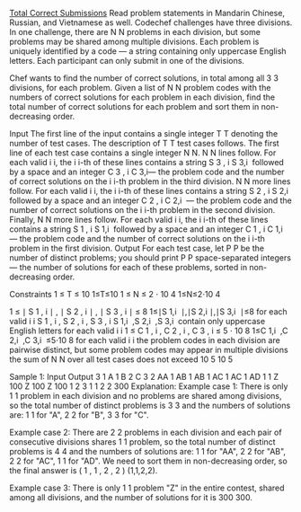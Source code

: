 [Total Correct Submissions](https://www.codechef.com/practice/course/2-star-difficulty-problems/DIFF1500/problems/TOTCRT?tab=statement)
Read problem statements in Mandarin Chinese, Russian, and Vietnamese as well.
Codechef challenges have three divisions. In one challenge, there are 
N
N problems in each division, but some problems may be shared among multiple divisions. Each problem is uniquely identified by a code — a string containing only uppercase English letters. Each participant can only submit in one of the divisions.

Chef wants to find the number of correct solutions, in total among all 
3
3 divisions, for each problem. Given a list of 
N
N problem codes with the numbers of correct solutions for each problem in each division, find the total number of correct solutions for each problem and sort them in non-decreasing order.

Input
The first line of the input contains a single integer 
T
T denoting the number of test cases. The description of 
T
T test cases follows.
The first line of each test case contains a single integer 
N
N.
N
N lines follow. For each valid 
i
i, the 
i
i-th of these lines contains a string 
S
3
,
i
S 
3,i
​
  followed by a space and an integer 
C
3
,
i
C 
3,i
​
  — the problem code and the number of correct solutions on the 
i
i-th problem in the third division.
N
N more lines follow. For each valid 
i
i, the 
i
i-th of these lines contains a string 
S
2
,
i
S 
2,i
​
  followed by a space and an integer 
C
2
,
i
C 
2,i
​
  — the problem code and the number of correct solutions on the 
i
i-th problem in the second division.
Finally, 
N
N more lines follow. For each valid 
i
i, the 
i
i-th of these lines contains a string 
S
1
,
i
S 
1,i
​
  followed by a space and an integer 
C
1
,
i
C 
1,i
​
  — the problem code and the number of correct solutions on the 
i
i-th problem in the first division.
Output
For each test case, let 
P
P be the number of distinct problems; you should print 
P
P space-separated integers — the number of solutions for each of these problems, sorted in non-decreasing order.

Constraints
1
≤
T
≤
10
1≤T≤10
1
≤
N
≤
2
⋅
10
4
1≤N≤2⋅10 
4
 
1
≤
∣
S
1
,
i
∣
,
∣
S
2
,
i
∣
,
∣
S
3
,
i
∣
≤
8
1≤∣S 
1,i
​
 ∣,∣S 
2,i
​
 ∣,∣S 
3,i
​
 ∣≤8 for each valid 
i
i
S
1
,
i
,
S
2
,
i
,
S
3
,
i
S 
1,i
​
 ,S 
2,i
​
 ,S 
3,i
​
  contain only uppercase English letters for each valid 
i
i
1
≤
C
1
,
i
,
C
2
,
i
,
C
3
,
i
≤
5
⋅
10
8
1≤C 
1,i
​
 ,C 
2,i
​
 ,C 
3,i
​
 ≤5⋅10 
8
  for each valid 
i
i
the problem codes in each division are pairwise distinct, but some problem codes may appear in multiple divisions
the sum of 
N
N over all test cases does not exceed 
10
5
10 
5
 
Sample 1:
Input
Output
3
1
A 1
B 2
C 3
2
AA 1
AB 1
AB 1
AC 1
AC 1
AD 1
1
Z 100
Z 100
Z 100
1 2 3
1 1 2 2
300
Explanation:
Example case 1: There is only 
1
1 problem in each division and no problems are shared among divisions, so the total number of distinct problems is 
3
3 and the numbers of solutions are: 
1
1 for "A", 
2
2 for "B", 
3
3 for "C".

Example case 2: There are 
2
2 problems in each division and each pair of consecutive divisions shares 
1
1 problem, so the total number of distinct problems is 
4
4 and the numbers of solutions are: 
1
1 for "AA", 
2
2 for "AB", 
2
2 for "AC", 
1
1 for "AD". We need to sort them in non-decreasing order, so the final answer is 
(
1
,
1
,
2
,
2
)
(1,1,2,2).

Example case 3: There is only 
1
1 problem "Z" in the entire contest, shared among all divisions, and the number of solutions for it is 
300
300.
